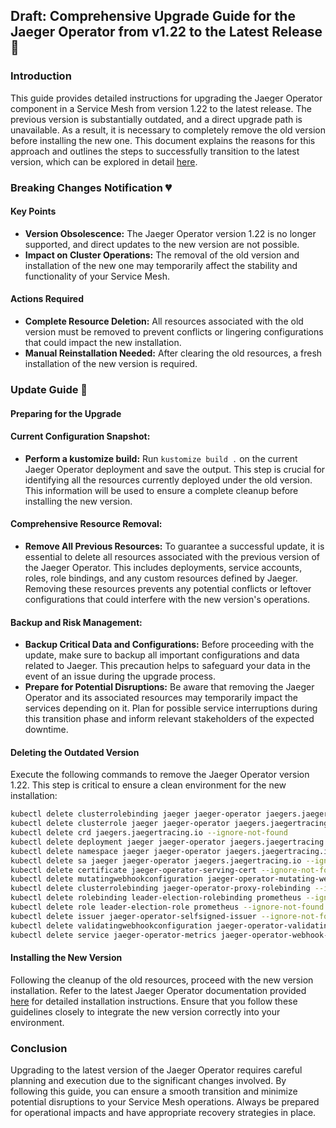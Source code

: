 ## Draft: Comprehensive Upgrade Guide for the Jaeger Operator from v1.22 to the Latest Release 🦮

### Introduction
This guide provides detailed instructions for upgrading the Jaeger Operator component in a Service Mesh from version 1.22 to the latest release. The previous version is substantially outdated, and a direct upgrade path is unavailable. As a result, it is necessary to completely remove the old version before installing the new one. This document explains the reasons for this approach and outlines the steps to successfully transition to the latest version, which can be explored in detail [here](https://www.jaegertracing.io/docs/1.57/operator/).

### Breaking Changes Notification 💔

#### Key Points
- **Version Obsolescence:** The Jaeger Operator version 1.22 is no longer supported, and direct updates to the new version are not possible.
- **Impact on Cluster Operations:** The removal of the old version and installation of the new one may temporarily affect the stability and functionality of your Service Mesh.

#### Actions Required
- **Complete Resource Deletion:** All resources associated with the old version must be removed to prevent conflicts or lingering configurations that could impact the new installation.
- **Manual Reinstallation Needed:** After clearing the old resources, a fresh installation of the new version is required.

### Update Guide 🦮

#### Preparing for the Upgrade


#### Current Configuration Snapshot:
- **Perform a kustomize build:** Run `kustomize build .` on the current Jaeger Operator deployment and save the output. This step is crucial for identifying all the resources currently deployed under the old version. This information will be used to ensure a complete cleanup before installing the new version.

#### Comprehensive Resource Removal:
- **Remove All Previous Resources:** To guarantee a successful update, it is essential to delete all resources associated with the previous version of the Jaeger Operator. This includes deployments, service accounts, roles, role bindings, and any custom resources defined by Jaeger. Removing these resources prevents any potential conflicts or leftover configurations that could interfere with the new version's operations.

#### Backup and Risk Management:
- **Backup Critical Data and Configurations:** Before proceeding with the update, make sure to backup all important configurations and data related to Jaeger. This precaution helps to safeguard your data in the event of an issue during the upgrade process.
- **Prepare for Potential Disruptions:** Be aware that removing the Jaeger Operator and its associated resources may temporarily impact the services depending on it. Plan for possible service interruptions during this transition phase and inform relevant stakeholders of the expected downtime.

#### Deleting the Outdated Version

Execute the following commands to remove the Jaeger Operator version 1.22. This step is critical to ensure a clean environment for the new installation:

```bash
kubectl delete clusterrolebinding jaeger jaeger-operator jaegers.jaegertracing.io --ignore-not-found
kubectl delete clusterrole jaeger jaeger-operator jaegers.jaegertracing.io --ignore-not-found
kubectl delete crd jaegers.jaegertracing.io --ignore-not-found
kubectl delete deployment jaeger jaeger-operator jaegers.jaegertracing.io --ignore-not-found
kubectl delete namespace jaeger jaeger-operator jaegers.jaegertracing.io observability --ignore-not-found
kubectl delete sa jaeger jaeger-operator jaegers.jaegertracing.io --ignore-not-found
kubectl delete certificate jaeger-operator-serving-cert --ignore-not-found
kubectl delete mutatingwebhookconfiguration jaeger-operator-mutating-webhook-configuration --ignore-not-found
kubectl delete clusterrolebinding jaeger-operator-proxy-rolebinding --ignore-not-found
kubectl delete rolebinding leader-election-rolebinding prometheus --ignore-not-found
kubectl delete role leader-election-role prometheus --ignore-not-found
kubectl delete issuer jaeger-operator-selfsigned-issuer --ignore-not-found
kubectl delete validatingwebhookconfiguration jaeger-operator-validating-webhook-configuration --ignore-not-found
kubectl delete service jaeger-operator-metrics jaeger-operator-webhook-service --ignore-not-found
```

#### Installing the New Version

Following the cleanup of the old resources, proceed with the new version installation. Refer to the latest Jaeger Operator documentation provided [here](https://www.jaegertracing.io/docs/1.57/operator/) for detailed installation instructions. Ensure that you follow these guidelines closely to integrate the new version correctly into your environment.

### Conclusion

Upgrading to the latest version of the Jaeger Operator requires careful planning and execution due to the significant changes involved. By following this guide, you can ensure a smooth transition and minimize potential disruptions to your Service Mesh operations. Always be prepared for operational impacts and have appropriate recovery strategies in place.